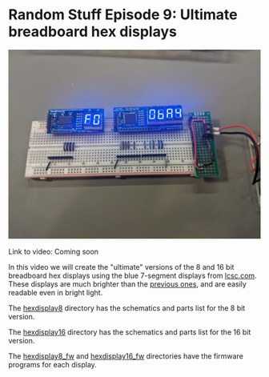 # Random Stuff Episode 9: Ultimate breadboard hex displays

![Picture of hex displays in a test circuit](img/hexdisplays.jpg)

Link to video: Coming soon

In this video we will create the "ultimate" versions of the 8 and 16
bit breadboard hex displays using the blue 7-segment displays from
[lcsc.com](https://lcsc.com/en).  These displays are much brighter than
the [previous ones](../Episode07), and are easily readable even in bright
light.

The [hexdisplay8](hexdisplay8) directory has the schematics and parts
list for the 8 bit version.

The [hexdisplay16](hexdisplay16) directory has the schematics and parts
list for the 16 bit version.

The [hexdisplay8\_fw](hexdisplay8_fw) and [hexdisplay16\_fw](hexdisplay16_fw)
directories have the firmware programs for each display.
